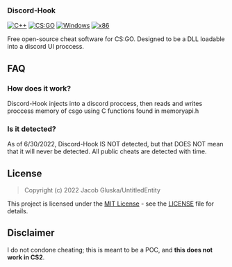 ### Discord-Hook

[![C++](https://img.shields.io/badge/language-C%2B%2B-%23f34b7d.svg?style=plastic)](https://en.wikipedia.org/wiki/C%2B%2B) 
[![CS:GO](https://img.shields.io/badge/game-CS%3AGO-yellow.svg?style=plastic)](https://store.steampowered.com/app/730/CounterStrike_Global_Offensive/) 
[![Windows](https://img.shields.io/badge/platform-Windows-0078d7.svg?style=plastic)](https://en.wikipedia.org/wiki/Microsoft_Windows) 
[![x86](https://img.shields.io/badge/arch-x86-red.svg?style=plastic)](https://en.wikipedia.org/wiki/X86) 

Free open-source cheat software for CS:GO. Designed to be a DLL loadable into a discord UI proccess. 

## FAQ

### How does it work?
Discord-Hook injects into a discord proccess, then reads and writes proccess memory of csgo using C functions found in memoryapi.h

### Is it detected?
As of 6/30/2022, Discord-Hook IS NOT detected, but that DOES NOT mean that it will never be detected. All public cheats are detected with time.

## License

> Copyright (c) 2022 Jacob Gluska/UntitledEntity

This project is licensed under the [MIT License](https://opensource.org/licenses/mit-license.php) - see the [LICENSE](https://github.com/UntitledEntity/Discord-Hook/blob/main/LICENSE) file for details.

## Disclaimer

I do not condone cheating; this is meant to be a POC, and <b>this does not work in CS2</b>.
